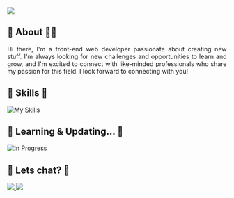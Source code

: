 <img src="https://capsule-render.vercel.app/api?type=venom&color=gradient&height=300&section=header&text=Welcome😎&fontSize=90&animation=fadeIn" />

<!--About Section-->

## :link: About 👨‍💻

<p style="text-align: justify;">
  Hi there,
I'm a front-end web developer passionate about creating new stuff.
I'm always looking for new challenges and opportunities to learn and grow, and I'm excited to connect with like-minded professionals who share my passion for this field. 
I look forward to connecting with you!
</p>

<!--Skills Section-->

## :link: Skills 🌙

[![My Skills](https://skillicons.dev/icons?i=html,css,sass,bootstrap,tailwind,materialui,js,ts,react,next,github)](https://skillicons.dev)

<!--Skills Section-->

## :link: Learning & Updating... 🚀

[![In Progress](https://skillicons.dev/icons?i=redux,ts,jest)](https://skillicons.dev)

<!--Accounts-->

## :link: Lets chat? 🍻

<a href="https://www.linkedin.com/in/emad-zeraatzadeh/">
  <img src="https://img.shields.io/badge/linkedin-%230077B5.svg?style=for-the-badge&logo=linkedin&logoColor=white">
</a>
<a href="https://t.me/EmadNova">
  <img src="https://img.shields.io/badge/Telegram-2CA5E0?style=for-the-badge&logo=telegram&logoColor=white">
</a>
